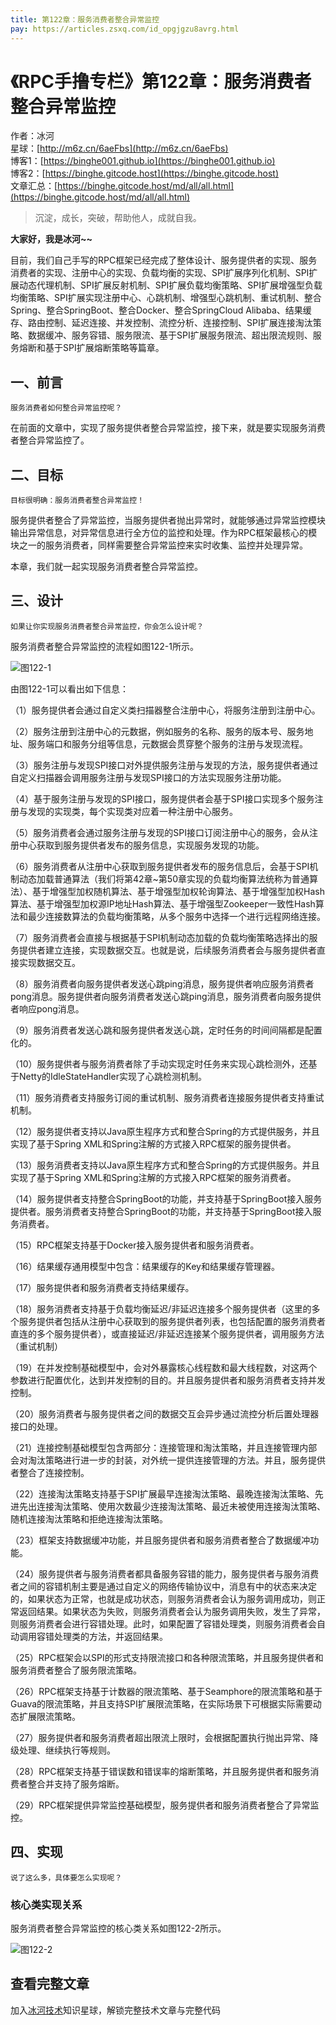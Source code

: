 ```yaml
---
title: 第122章：服务消费者整合异常监控
pay: https://articles.zsxq.com/id_opgjgzu8avrg.html
---
```


# 《RPC手撸专栏》第122章：服务消费者整合异常监控

作者：冰河
<br/>星球：[http://m6z.cn/6aeFbs](http://m6z.cn/6aeFbs)
<br/>博客1：[https://binghe001.github.io](https://binghe001.github.io)
<br/>博客2：[https://binghe.gitcode.host](https://binghe.gitcode.host)
<br/>文章汇总：[https://binghe.gitcode.host/md/all/all.html](https://binghe.gitcode.host/md/all/all.html)

> 沉淀，成长，突破，帮助他人，成就自我。

**大家好，我是冰河~~**

目前，我们自己手写的RPC框架已经完成了整体设计、服务提供者的实现、服务消费者的实现、注册中心的实现、负载均衡的实现、SPI扩展序列化机制、SPI扩展动态代理机制、SPI扩展反射机制、SPI扩展负载均衡策略、SPI扩展增强型负载均衡策略、SPI扩展实现注册中心、心跳机制、增强型心跳机制、重试机制、整合Spring、整合SpringBoot、整合Docker、整合SpringCloud Alibaba、结果缓存、路由控制、延迟连接、并发控制、流控分析、连接控制、SPI扩展连接淘汰策略、数据缓冲、服务容错、服务限流、基于SPI扩展服务限流、超出限流规则、服务熔断和基于SPI扩展熔断策略等篇章。

## 一、前言

`服务消费者如何整合异常监控呢？`

在前面的文章中，实现了服务提供者整合异常监控，接下来，就是要实现服务消费者整合异常监控了。

## 二、目标

`目标很明确：服务消费者整合异常监控！`

服务提供者整合了异常监控，当服务提供者抛出异常时，就能够通过异常监控模块输出异常信息，对异常信息进行全方位的监控和处理。作为RPC框架最核心的模块之一的服务消费者，同样需要整合异常监控来实时收集、监控并处理异常。

本章，我们就一起实现服务消费者整合异常监控。

## 三、设计

`如果让你实现服务消费者整合异常监控，你会怎么设计呢？`

服务消费者整合异常监控的流程如图122-1所示。

![图122-1](https://binghe.gitcode.host/assets/images/middleware/rpc/rpc-2023-03-07-001.png)

由图122-1可以看出如下信息：

（1）服务提供者会通过自定义类扫描器整合注册中心，将服务注册到注册中心。

（2）服务注册到注册中心的元数据，例如服务的名称、服务的版本号、服务地址、服务端口和服务分组等信息，元数据会贯穿整个服务的注册与发现流程。

（3）服务注册与发现SPI接口对外提供服务注册与发现的方法，服务提供者通过自定义扫描器会调用服务注册与发现SPI接口的方法实现服务注册功能。

（4）基于服务注册与发现的SPI接口，服务提供者会基于SPI接口实现多个服务注册与发现的实现类，每个实现类对应着一种注册中心服务。

（5）服务消费者会通过服务注册与发现的SPI接口订阅注册中心的服务，会从注册中心获取到服务提供者发布的服务信息，实现服务发现的功能。

（6）服务消费者从注册中心获取到服务提供者发布的服务信息后，会基于SPI机制动态加载普通算法（我们将第42章~第50章实现的负载均衡算法统称为普通算法）、基于增强型加权随机算法、基于增强型加权轮询算法、基于增强型加权Hash算法、基于增强型加权源IP地址Hash算法、基于增强型Zookeeper一致性Hash算法和最少连接数算法的负载均衡策略，从多个服务中选择一个进行远程网络连接。

（7）服务消费者会直接与根据基于SPI机制动态加载的负载均衡策略选择出的服务提供者建立连接，实现数据交互。也就是说，后续服务消费者会与服务提供者直接实现数据交互。

（8）服务消费者向服务提供者发送心跳ping消息，服务提供者响应服务消费者pong消息。服务提供者向服务消费者发送心跳ping消息，服务消费者向服务提供者响应pong消息。

（9）服务消费者发送心跳和服务提供者发送心跳，定时任务的时间间隔都是配置化的。

（10）服务提供者与服务消费者除了手动实现定时任务来实现心跳检测外，还基于Netty的IdleStateHandler实现了心跳检测机制。

（11）服务消费者支持服务订阅的重试机制、服务消费者连接服务提供者支持重试机制。

（12）服务提供者支持以Java原生程序方式和整合Spring的方式提供服务，并且实现了基于Spring XML和Spring注解的方式接入RPC框架的服务提供者。

（13）服务消费者支持以Java原生程序方式和整合Spring的方式提供服务。并且实现了基于Spring XML和Spring注解的方式接入RPC框架的服务消费者。

（14）服务提供者支持整合SpringBoot的功能，并支持基于SpringBoot接入服务提供者。服务消费者支持整合SpringBoot的功能，并支持基于SpringBoot接入服务消费者。

（15）RPC框架支持基于Docker接入服务提供者和服务消费者。

（16）结果缓存通用模型中包含：结果缓存的Key和结果缓存管理器。

（17）服务提供者和服务消费者支持结果缓存。

（18）服务消费者支持基于负载均衡延迟/非延迟连接多个服务提供者（这里的多个服务提供者包括从注册中心获取到的服务提供者列表，也包括配置的服务消费者直连的多个服务提供者），或直接延迟/非延迟连接某个服务提供者，调用服务方法（重试机制）

（19）在并发控制基础模型中，会对外暴露核心线程数和最大线程数，对这两个参数进行配置优化，达到并发控制的目的。并且服务提供者和服务消费者支持并发控制。

（20）服务消费者与服务提供者之间的数据交互会异步通过流控分析后置处理器接口的处理。

（21）连接控制基础模型包含两部分：连接管理和淘汰策略，并且连接管理内部会对淘汰策略进行进一步的封装，对外统一提供连接管理的方法。并且，服务提供者整合了连接控制。

（22）连接淘汰策略支持基于SPI扩展最早连接淘汰策略、最晚连接淘汰策略、先进先出连接淘汰策略、使用次数最少连接淘汰策略、最近未被使用连接淘汰策略、随机连接淘汰策略和拒绝连接淘汰策略。

（23）框架支持数据缓冲功能，并且服务提供者和服务消费者整合了数据缓冲功能。

（24）服务提供者与服务消费者都具备服务容错的能力，服务提供者与服务消费者之间的容错机制主要是通过自定义的网络传输协议中，消息有中的状态来决定的，如果状态为正常，也就是成功状态，则服务消费者会认为服务调用成功，则正常返回结果。如果状态为失败，则服务消费者会认为服务调用失败，发生了异常，则服务消费者会进行容错处理。此时，如果配置了容错处理类，则服务消费者会自动调用容错处理类的方法，并返回结果。

（25）RPC框架会以SPI的形式支持限流接口和各种限流策略，并且服务提供者和服务消费者整合了服务限流策略。

（26）RPC框架支持基于计数器的限流策略、基于Seamphore的限流策略和基于Guava的限流策略，并且支持SPI扩展限流策略，在实际场景下可根据实际需要动态扩展限流策略。

（27）服务提供者和服务消费者超出限流上限时，会根据配置执行抛出异常、降级处理、继续执行等规则。

（28）RPC框架支持基于错误数和错误率的熔断策略，并且服务提供者和服务消费者整合并支持了服务熔断。

（29）RPC框架提供异常监控基础模型，服务提供者和服务消费者整合了异常监控。

## 四、实现

`说了这么多，具体要怎么实现呢？`

### 核心类实现关系

服务消费者整合异常监控的核心类关系如图122-2所示。

![图122-2](https://binghe.gitcode.host/assets/images/middleware/rpc/rpc-2023-03-07-002.png)

## 查看完整文章

加入[冰河技术](http://m6z.cn/6aeFbs)知识星球，解锁完整技术文章与完整代码